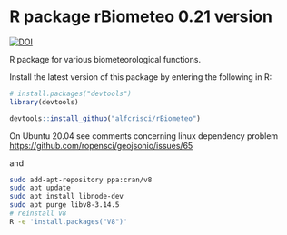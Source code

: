 # R package rBiometeo 0.21 version

[![DOI](https://zenodo.org/badge/65311485.svg)](https://zenodo.org/badge/latestdoi/65311485)

R package for various biometeorological functions.

Install the latest version of this package by entering the following in R:
```R
# install.packages("devtools")
library(devtools)

devtools::install_github("alfcrisci/rBiometeo")


```

On Ubuntu 20.04 see comments concerning linux dependency problem
https://github.com/ropensci/geojsonio/issues/65

and 

```bash
sudo add-apt-repository ppa:cran/v8
sudo apt update
sudo apt install libnode-dev
sudo apt purge libv8-3.14.5
# reinstall V8
R -e 'install.packages("V8")'


```
